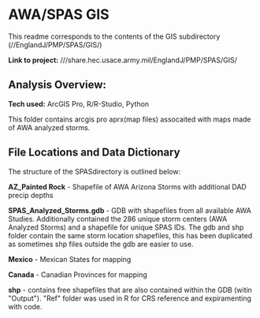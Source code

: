 # AWA/SPAS GIS 
This readme corresponds to the contents of the GIS subdirectory (//EnglandJ/PMP/SPAS/GIS/)

**Link to project:** ///share.hec.usace.army.mil/EnglandJ/PMP/SPAS/GIS/

## Analysis Overview:

**Tech used:** ArcGIS Pro, R/R-Studio, Python

This folder contains arcgis pro aprx(map files) assocaited with maps made of AWA analyzed storms.

## File Locations and Data Dictionary

The structure of the SPASdirectory is outlined below: 

**AZ_Painted Rock** - Shapefile of AWA Arizona Storms with additional DAD precip depths 

**SPAS_Analyzed_Storms.gdb** - GDB with shapefiles from all available AWA Studies. Additionally contained the 286 unique storm centers (AWA Analyzed Storms) and a shapefile for unique SPAS IDs. The gdb and shp folder contain the same storm location shapefiles, this has been duplicated as sometimes shp files outside the gdb are easier to use.

**Mexico** - Mexican States for mapping

**Canada** - Canadian Provinces for mapping

**shp** - contains free shapefiles that are also contained within the GDB (witin "Output"). "Ref" folder was used in R for CRS reference and expiramenting with code.

